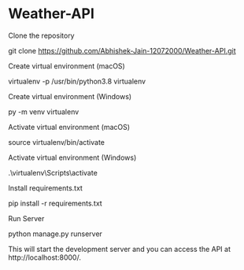 # Weather-API

Clone the repository

  git clone https://github.com/Abhishek-Jain-12072000/Weather-API.git

Create virtual environment (macOS)

  virtualenv -p /usr/bin/python3.8 virtualenv

Create virtual environment (Windows)

  py -m venv virtualenv

Activate virtual environment (macOS)

  source virtualenv/bin/activate

Activate virtual environment (Windows)

  .\virtualenv\Scripts\activate

Install requirements.txt

  pip install -r requirements.txt

Run Server

  python manage.py runserver
  
This will start the development server and you can access the API at http://localhost:8000/.

